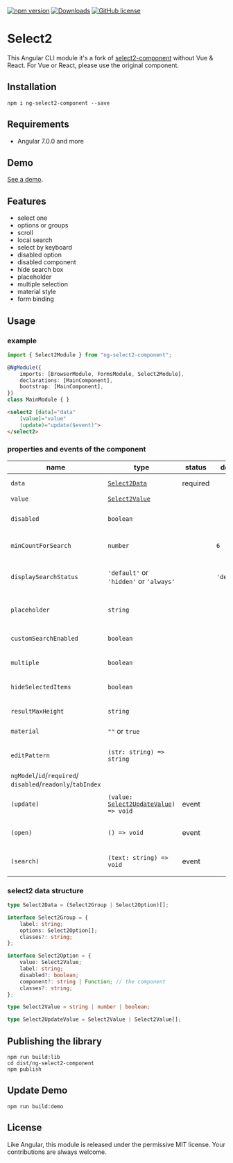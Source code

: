 [![npm version](https://badge.fury.io/js/ng-select2-component.svg)](https://badge.fury.io/js/ng-select2-component) [![Downloads](https://img.shields.io/npm/dm/ng-select2-component.svg)](https://www.npmjs.com/package/ng-select2-component) [![GitHub license](https://img.shields.io/badge/license-MIT-blue.svg)](https://raw.githubusercontent.com/Harvest-Dev/ng-select2/master/LICENSE.md)

# Select2

This Angular CLI module it's a fork of [select2-component](https://github.com/plantain-00/select2-component) without Vue & React. For  Vue or React, please use the original component.

## Installation

```
npm i ng-select2-component --save
```

## Requirements

- Angular 7.0.0 and more

## Demo

[See a demo](https://harvest-dev.github.io/ng-select2/dist/ng-select2/).

## Features

+ select one
+ options or groups
+ scroll
+ local search
+ select by keyboard
+ disabled option
+ disabled component
+ hide search box
+ placeholder
+ multiple selection
+ material style
+ form binding

## Usage

### example

```ts
import { Select2Module } from "ng-select2-component";

@NgModule({
    imports: [BrowserModule, FormsModule, Select2Module],
    declarations: [MainComponent],
    bootstrap: [MainComponent],
})
class MainModule { }
```

```html
<select2 [data]="data"
    [value]="value"
    (update)="update($event)">
</select2>
```
### properties and events of the component

name | type | status | default | description
--- | --- | --- | --- | ---
`data` | [`Select2Data`](#select2-data-structure) | required | |  the data of the select2
`value` | [`Select2Value`](#select2-data-structure)| | | initial value
`disabled` | `boolean` | | |  whether the component is disabled
`minCountForSearch` | `number` | | `6` |  hide search box if `options.length < minCountForSearch`
`displaySearchStatus` | `'default'` or `'hidden'` or `'always'` | |  `'default'` | display the search box (`default` : is based on `minCountForSearch`)
`placeholder` | `string` | | | the placeholder string if nothing selected
`customSearchEnabled` | `boolean` | | | will trigger `search` event, and disable inside filter
`multiple` | `boolean` | | | select multiple options
`hideSelectedItems` | `boolean` | | | for `multiple`, remove selected values
`resultMaxHeight` | `string` | | |  change the height size of results
`material` | `""` or `true` | | |  enable material style
`editPattern` | `(str: string) => string` | | | use it for change the pattern of the filter search
`ngModel`/`id`/`required`/<br>`disabled`/`readonly`/`tabIndex` | | | |  just like a `select` control | 
`(update)` | `(value: `[`Select2UpdateValue`](#select2-data-structure)`) => void` | event | |  triggered when user select an option
`(open)` | `() => void` | event | |  triggered when user open the options
`(search)` | `(text: string) => void` | event | |  triggered when search text changed

### select2 data structure

```ts
type Select2Data = (Select2Group | Select2Option)[];

interface Select2Group = {
    label: string;
    options: Select2Option[];
    classes?: string;
};

interface Select2Option = {
    value: Select2Value;
    label: string;
    disabled?: boolean;
    component?: string | Function; // the component
    classes?: string;
};

type Select2Value = string | number | boolean;

type Select2UpdateValue = Select2Value | Select2Value[];
```

## Publishing the library

```
npm run build:lib
cd dist/ng-select2-component
npm publish
```

## Update Demo

```
npm run build:demo
```

## License

Like Angular, this module is released under the permissive MIT license. Your contributions are always welcome.
